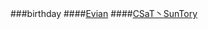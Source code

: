 ###birthday
####[Evian](https://github.com/CSaTSunTory/firends/blob/master/Evian/Evian.md)
####[CSaT丶SunTory](https://github.com/CSaTSunTory/firends/blob/master/CSaT丶SunTory/Evian.md)